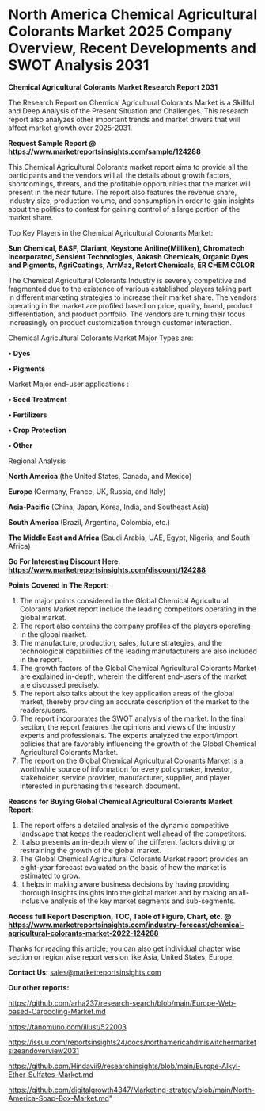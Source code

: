 # North America Chemical Agricultural Colorants Market 2025 Company Overview, Recent Developments and SWOT Analysis 2031

<strong>Chemical Agricultural Colorants Market Research Report 2031</strong>

The Research Report on Chemical Agricultural Colorants Market is a Skillful and Deep Analysis of the Present Situation and Challenges. This research report also analyzes other important trends and market drivers that will affect market growth over 2025-2031.

<strong>Request Sample Report @ <a href=https://www.marketreportsinsights.com/sample/124288>https://www.marketreportsinsights.com/sample/124288</a></strong>

This Chemical Agricultural Colorants market report aims to provide all the participants and the vendors will all the details about growth factors, shortcomings, threats, and the profitable opportunities that the market will present in the near future. The report also features the revenue share, industry size, production volume, and consumption in order to gain insights about the politics to contest for gaining control of a large portion of the market share.

Top Key Players in the Chemical Agricultural Colorants Market:

<strong>Sun Chemical, BASF, Clariant, Keystone Aniline(Milliken), Chromatech Incorporated, Sensient Technologies, Aakash Chemicals, Organic Dyes and Pigments, AgriCoatings, ArrMaz, Retort Chemicals, ER CHEM COLOR</strong>

The Chemical Agricultural Colorants Industry is severely competitive and fragmented due to the existence of various established players taking part in different marketing strategies to increase their market share. The vendors operating in the market are profiled based on price, quality, brand, product differentiation, and product portfolio. The vendors are turning their focus increasingly on product customization through customer interaction.

Chemical Agricultural Colorants Market Major Types are:

<strong>• Dyes

• Pigments</strong>

Market Major end-user applications :

<strong>• Seed Treatment

• Fertilizers

• Crop Protection

• Other</strong>

Regional Analysis

</u><strong><b>North America</b></strong> (the United States, Canada, and Mexico)

<strong><b>Europe </b></strong>(Germany, France, UK, Russia, and Italy)

<strong><b>Asia-Pacific</b></strong> (China, Japan, Korea, India, and Southeast Asia)

<strong><b>South America</b></strong> (Brazil, Argentina, Colombia, etc.)

<strong><b>The Middle East and Africa</b></strong> (Saudi Arabia, UAE, Egypt, Nigeria, and South Africa)

<strong>Go For Interesting Discount Here: <a href=https://www.marketreportsinsights.com/discount/124288>https://www.marketreportsinsights.com/discount/124288</a></strong>

<strong>Points Covered in The Report:</strong>
<ol>
  <li>The major points considered in the Global Chemical Agricultural Colorants Market report include the leading competitors operating in the global market.</li>
  <li>The report also contains the company profiles of the players operating in the global market.</li>
  <li>The manufacture, production, sales, future strategies, and the technological capabilities of the leading manufacturers are also included in the report.</li>
  <li>The growth factors of the Global Chemical Agricultural Colorants Market are explained in-depth, wherein the different end-users of the market are discussed precisely.</li>
  <li>The report also talks about the key application areas of the global market, thereby providing an accurate description of the market to the readers/users.</li>
  <li>The report incorporates the SWOT analysis of the market. In the final section, the report features the opinions and views of the industry experts and professionals. The experts analyzed the export/import policies that are favorably influencing the growth of the Global Chemical Agricultural Colorants Market.</li>
  <li>The report on the Global Chemical Agricultural Colorants Market is a worthwhile source of information for every policymaker, investor, stakeholder, service provider, manufacturer, supplier, and player interested in purchasing this research document.</li>
</ol>
<strong>Reasons for Buying Global Chemical Agricultural Colorants Market Report:</strong>

<ol>
  <li>The report offers a detailed analysis of the dynamic competitive landscape that keeps the reader/client well ahead of the competitors.</li>
  <li>It also presents an in-depth view of the different factors driving or restraining the growth of the global market.</li>
  <li>The Global Chemical Agricultural Colorants Market report provides an eight-year forecast evaluated on the basis of how the market is estimated to grow.</li>
  <li>It helps in making aware business decisions by having providing thorough insights insights into the global market and by making an all-inclusive analysis of the key market segments and sub-segments.</li>
</ol>
<strong>Access full Report Description, TOC, Table of Figure, Chart, etc. @ <a href=https://www.marketreportsinsights.com/industry-forecast/chemical-agricultural-colorants-market-2022-124288>https://www.marketreportsinsights.com/industry-forecast/chemical-agricultural-colorants-market-2022-124288</a></strong>


Thanks for reading this article; you can also get individual chapter wise section or region wise report version like Asia, United States, Europe.

<strong>Contact Us:</strong>
sales@marketreportsinsights.com

<strong>Our other reports:</strong>

<a href=https://github.com/arha237/research-search/blob/main/Europe-Web-based-Carpooling-Market.md>https://github.com/arha237/research-search/blob/main/Europe-Web-based-Carpooling-Market.md</a>

<a href=https://tanomuno.com/illust/522003>https://tanomuno.com/illust/522003</a>

<a href=https://issuu.com/reportsinsights24/docs/northamericahdmiswitchermarketsizeandoverview2031>https://issuu.com/reportsinsights24/docs/northamericahdmiswitchermarketsizeandoverview2031</a>

<a href=https://github.com/Hindavii9/researchinsights/blob/main/Europe-Alkyl-Ether-Sulfates-Market.md>https://github.com/Hindavii9/researchinsights/blob/main/Europe-Alkyl-Ether-Sulfates-Market.md</a>

<a href=https://github.com/digitalgrowth4347/Marketing-strategy/blob/main/North-America-Soap-Box-Market.md>https://github.com/digitalgrowth4347/Marketing-strategy/blob/main/North-America-Soap-Box-Market.md</a>"
